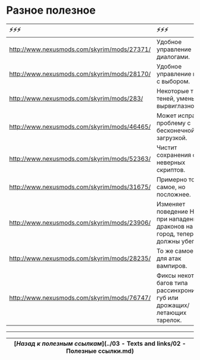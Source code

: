 # Разное полезное

|                                      ⚡⚡⚡|                                                                             ⚡⚡⚡|
|:--------------------------------------------|:-----------------------------------------------------------------------------------|
| http://www.nexusmods.com/skyrim/mods/27371/ | Удобное управление диалогами.                                                      |
| http://www.nexusmods.com/skyrim/mods/28170/ | Удобное управление меню с выбором.                                                 |
| http://www.nexusmods.com/skyrim/mods/283/   | Некоторые твики теней, уменьшают вырвиглазность.                                   |
| http://www.nexusmods.com/skyrim/mods/46465/ | Может исправить проблему с бесконечной загрузкой.                                  |
| http://www.nexusmods.com/skyrim/mods/52363/ | Чистит сохранения от неверных скриптов.                                            |
| http://www.nexusmods.com/skyrim/mods/31675/ | Примерно то же самое, но посложнее.                                                |
| http://www.nexusmods.com/skyrim/mods/23906/ | Изменяет поведение НПС при нападении драконов на город, теперь они должны убегать. |
| http://www.nexusmods.com/skyrim/mods/28235/ | То же самое, но для атак вампиров.                                                 |
| http://www.nexusmods.com/skyrim/mods/76747/ | Фиксы некоторых багов типа рассинхронизации губ или дрожащих/летающих тарелок.     |

------

|[*Назад к полезным ссылкам*](../03 - Texts and links/02 - Полезные ссылки.md)|
|:---:|
